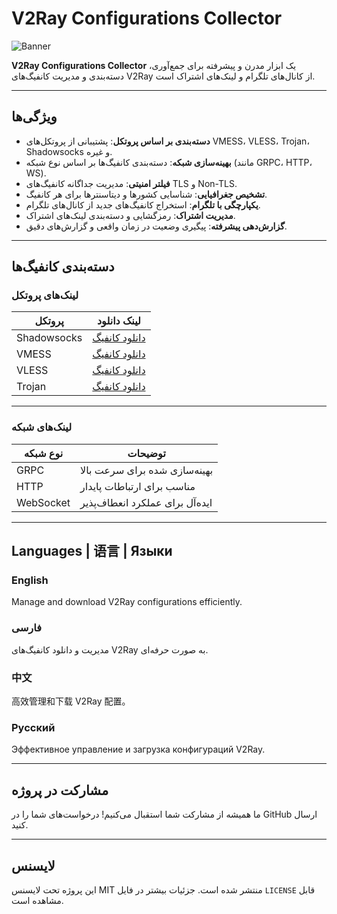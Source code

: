 # V2Ray Configurations Collector

![Banner](https://via.placeholder.com/1200x300?text=V2Ray+Configurations+Collector)

**V2Ray Configurations Collector** یک ابزار مدرن و پیشرفته برای جمع‌آوری، دسته‌بندی و مدیریت کانفیگ‌های V2Ray از کانال‌های تلگرام و لینک‌های اشتراک است.

---

## ویژگی‌ها

- **دسته‌بندی بر اساس پروتکل**: پشتیبانی از پروتکل‌های VMESS، VLESS، Trojan، Shadowsocks و غیره.
- **بهینه‌سازی شبکه**: دسته‌بندی کانفیگ‌ها بر اساس نوع شبکه (مانند GRPC، HTTP، WS).
- **فیلتر امنیتی**: مدیریت جداگانه کانفیگ‌های TLS و Non-TLS.
- **تشخیص جغرافیایی**: شناسایی کشورها و دیتاسنترها برای هر کانفیگ.
- **یکپارچگی با تلگرام**: استخراج کانفیگ‌های جدید از کانال‌های تلگرام.
- **مدیریت اشتراک**: رمزگشایی و دسته‌بندی لینک‌های اشتراک.
- **گزارش‌دهی پیشرفته**: پیگیری وضعیت در زمان واقعی و گزارش‌های دقیق.

---

## دسته‌بندی کانفیگ‌ها

### لینک‌های پروتکل
| پروتکل       | لینک دانلود                                                                          |
|--------------|--------------------------------------------------------------------------------------|
| Shadowsocks  | [دانلود کانفیگ](https://raw.githubusercontent.com/PlanAsli/configs-collector-v2ray/refs/heads/main/sub/protocols/shadowsocks.txt) |
| VMESS        | [دانلود کانفیگ](https://raw.githubusercontent.com/PlanAsli/configs-collector-v2ray/refs/heads/main/sub/protocols/vmess.txt)         |
| VLESS        | [دانلود کانفیگ](https://raw.githubusercontent.com/PlanAsli/configs-collector-v2ray/refs/heads/main/sub/protocols/vless.txt)         |
| Trojan       | [دانلود کانفیگ](https://raw.githubusercontent.com/PlanAsli/configs-collector-v2ray/refs/heads/main/sub/protocols/trojan.txt)         |

---

### لینک‌های شبکه
| نوع شبکه | توضیحات                          |
|----------|----------------------------------|
| GRPC     | بهینه‌سازی شده برای سرعت بالا   |
| HTTP     | مناسب برای ارتباطات پایدار      |
| WebSocket| ایده‌آل برای عملکرد انعطاف‌پذیر  |

---

## Languages | 语言 | Языки

### English
Manage and download V2Ray configurations efficiently.

### فارسی
مدیریت و دانلود کانفیگ‌های V2Ray به صورت حرفه‌ای.

### 中文
高效管理和下载 V2Ray 配置。

### Русский
Эффективное управление и загрузка конфигураций V2Ray.

---

## مشارکت در پروژه

ما همیشه از مشارکت شما استقبال می‌کنیم! درخواست‌های شما را در GitHub ارسال کنید.

---

## لایسنس

این پروژه تحت لایسنس MIT منتشر شده است. جزئیات بیشتر در فایل `LICENSE` قابل مشاهده است.
